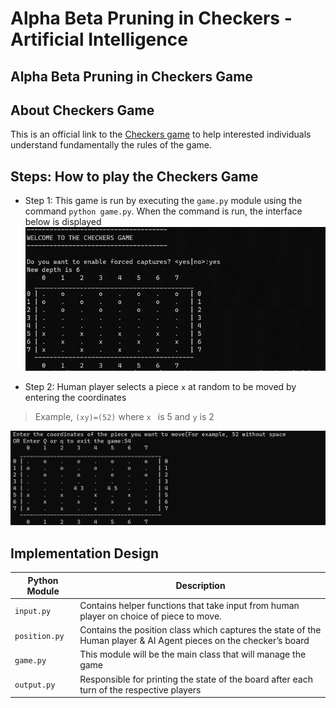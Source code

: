 # Alpha Beta Pruning in Checkers - Artificial Intelligence
## Alpha Beta Pruning in Checkers Game

## About Checkers Game
This is an official link to the [Checkers game](https://www.officialgamerules.org/checkers) to help interested individuals understand fundamentally the rules of the game.


## Steps: How to play the Checkers Game
- Step 1: This game is run by executing the `game.py` module using the command `python game.py`.
When the command is run, the interface below is displayed
![Screenshot](Pictures/Picture1.png)

- Step 2: Human player selects a piece `x` at random to be moved by entering the coordinates
> Example, `(xy)=(52)` where `x ` is 5 and `y` is 2 


![Screenshot](Pictures/gameplay.jpg)






## Implementation Design
|  Python Module  | Description |
| --- | --- | 
| `input.py` | Contains helper functions that take input from human player on choice of piece to move. | 
| `position.py` | Contains the position class which captures the state of the Human player & AI Agent pieces on the checker’s board | 
| `game.py` | This module will be the main class that will manage the game | 
| `output.py` | Responsible for printing the state of the board after each turn of the respective players |